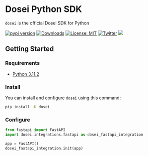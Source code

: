 # Dosei Python SDK

`dosei` is the official Dosei SDK for Python

[![pypi version](https://img.shields.io/pypi/v/dosei.svg)](https://pypi.org/pypi/dosei/)
[![Downloads](https://static.pepy.tech/badge/dosei/week)](https://pypi.org/pypi/dosei/)
[![License: MIT](https://img.shields.io/badge/license-Apache--2.0-yellow)](https://www.apache.org/licenses/LICENSE-2.0)
[![Twitter](https://img.shields.io/twitter/url/https/x.com/dosei_ai.svg?style=social&label=Follow%20%40dosei_ai)](https://x.com/dosei_ai)
[![](https://dcbadge.vercel.app/api/server/BP5aUkhcAh?compact=true&style=flat)](https://discord.com/invite/BP5aUkhcAh)


## Getting Started

### Requirements
- [Python 3.11.2](https://www.python.org/downloads/)

### Install
You can install and configure `dosei` using this command:
```bash
pip install -U dosei
```

### Configure

```python
from fastapi import FastAPI
import dosei.integrations.fastapi as dosei_fastapi_integration

app = FastAPI()
dosei_fastapi_integration.init(app)
```
